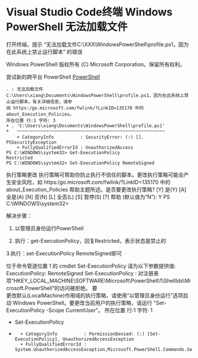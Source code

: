 # Visual Studio Code终端 Windows PowerShell 无法加载文件

打开终端，提示 “无法加载文件C:\XXX\WindowsPowerShell\profile.ps1，因为在此系统上禁止运行脚本” 的错误

Windows PowerShell
版权所有 (C) Microsoft Corporation。保留所有权利。

尝试新的跨平台 PowerShell [PowerShell](https://aka.ms/pscore6)

```{bash}
. : 无法加载文件 C:\Users\xiang\Documents\WindowsPowerShell\profile.ps1，因为在此系统上禁止运行脚本。有关详细信息，请参
阅 https:/go.microsoft.com/fwlink/?LinkID=135170 中的 about_Execution_Policies。
所在位置 行:1 字符: 3
+ . 'C:\Users\xiang\Documents\WindowsPowerShell\profile.ps1'
+   ~~~~~~~~~~~~~~~~~~~~~~~~~~~~~~~~~~~~~~~~~~~~~~~~~~~~~~~~
    + CategoryInfo          : SecurityError: (:) []，PSSecurityException
    + FullyQualifiedErrorId : UnauthorizedAccess
PS C:\WINDOWS\system32> Get-ExecutionPolicy
Restricted
PS C:\WINDOWS\system32> Set-ExecutionPolicy RemoteSigned
```

执行策略更改
执行策略可帮助你防止执行不信任的脚本。更改执行策略可能会产生安全风险，如 https:/go.microsoft.com/fwlink/?LinkID=135170
中的 about_Execution_Policies 帮助主题所述。是否要更改执行策略?
[Y] 是(Y)  [A] 全是(A)  [N] 否(N)  [L] 全否(L)  [S] 暂停(S)  [?] 帮助 (默认值为“N”): Y
PS C:\WINDOWS\system32>

解决步骤：

1. 以管理员身份运行PowerShell

2. 执行：get-ExecutionPolicy，回复Restricted，表示状态是禁止的

3.执行：set-ExecutionPolicy RemoteSigned即可

位于命令管道位置 1 的 cmdlet Set-ExecutionPolicy
请为以下参数提供值:
ExecutionPolicy: RemoteSigned
Set-ExecutionPolicy : 对注册表项“HKEY_LOCAL_MACHINE\SOFTWARE\Microsoft\PowerShell\1\ShellIds\Microsoft.PowerShell”的访问被拒绝。 要   
更改默认(LocalMachine)作用域的执行策略，请使用“以管理员身份运行”选项启动 Windows PowerShell。要更改当前用户的执行策略，请运行 "Set-ExecutionPolicy -Scope CurrentUser"。
所在位置 行:1 字符: 1
+ Set-ExecutionPolicy
+ ~~~~~~~~~~~~~~~~~~~
    + CategoryInfo          : PermissionDenied: (:) [Set-ExecutionPolicy], UnauthorizedAccessException
    + FullyQualifiedErrorId : System.UnauthorizedAccessException,Microsoft.PowerShell.Commands.SetExecutionPolicyCommand